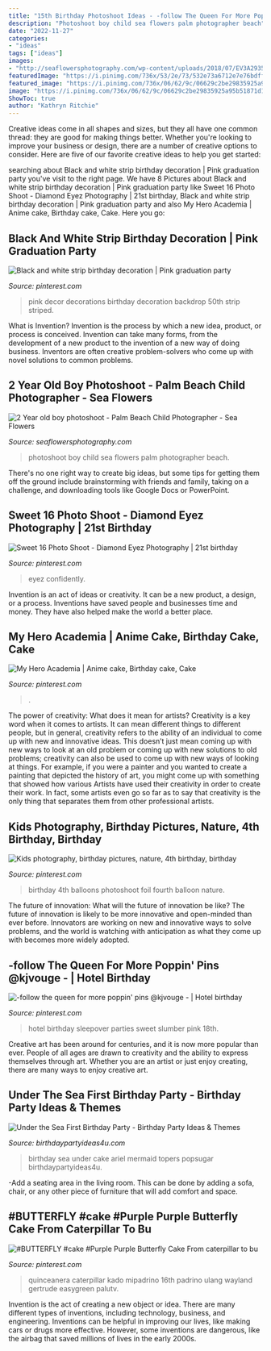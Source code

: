 ```yaml
---
title: "15th Birthday Photoshoot Ideas - -follow The Queen For More Poppin&#039; Pins @kjvouge ️-"
description: "Photoshoot boy child sea flowers palm photographer beach"
date: "2022-11-27"
categories:
- "ideas"
tags: ["ideas"]
images:
- "http://seaflowersphotography.com/wp-content/uploads/2018/07/EV3A2935-copy.jpg"
featuredImage: "https://i.pinimg.com/736x/53/2e/73/532e73a6712e7e76bdffc246ce58ba1d.jpg"
featured_image: "https://i.pinimg.com/736x/06/62/9c/06629c2be29835925a95b51871d11d9b--sweet--hotel-party-hotel-sleepover-party.jpg"
image: "https://i.pinimg.com/736x/06/62/9c/06629c2be29835925a95b51871d11d9b--sweet--hotel-party-hotel-sleepover-party.jpg"
ShowToc: true
author: "Kathryn Ritchie"
---
```



Creative ideas come in all shapes and sizes, but they all have one common thread: they are good for making things better. Whether you're looking to improve your business or design, there are a number of creative options to consider. Here are five of our favorite creative ideas to help you get started: 

	

		
searching about Black and white strip birthday decoration | Pink graduation party you've visit to the right page. We have 8 Pictures about Black and white strip birthday decoration | Pink graduation party like Sweet 16 Photo Shoot - Diamond Eyez Photography | 21st birthday, Black and white strip birthday decoration | Pink graduation party and also My Hero Academia | Anime cake, Birthday cake, Cake. Here you go:
		
    
## Black And White Strip Birthday Decoration | Pink Graduation Party

<img loading=lazy src="https://i.pinimg.com/736x/38/a7/bc/38a7bceac3550deb91368b6bc827cb72.jpg" onerror="this.onerror=null;this.src='https://tse2.mm.bing.net/th?id=OIP.ApEi8zPnXkmjfUagk-IQHgHaJ4&amp;pid=15.1';" alt="Black and white strip birthday decoration | Pink graduation party">

_Source: pinterest.com_

>pink decor decorations birthday decoration backdrop 50th strip striped. 

	

What is Invention?
Invention is the process by which a new idea, product, or process is conceived. Invention can take many forms, from the development of a new product to the invention of a new way of doing business. Inventors are often creative problem-solvers who come up with novel solutions to common problems.

    
## 2 Year Old Boy Photoshoot - Palm Beach Child Photographer - Sea Flowers

<img loading=lazy src="http://seaflowersphotography.com/wp-content/uploads/2018/07/EV3A2935-copy.jpg" onerror="this.onerror=null;this.src='https://tse2.mm.bing.net/th?id=OIP.jPLE7QEMDA6h8UmlHDwn2AHaLH&amp;pid=15.1';" alt="2 Year old boy photoshoot - Palm Beach Child Photographer - Sea Flowers">

_Source: seaflowersphotography.com_

>photoshoot boy child sea flowers palm photographer beach. 

	

There's no one right way to create big ideas, but some tips for getting them off the ground include brainstorming with friends and family, taking on a challenge, and downloading tools like Google Docs or PowerPoint.

    
## Sweet 16 Photo Shoot - Diamond Eyez Photography | 21st Birthday

<img loading=lazy src="https://i.pinimg.com/736x/53/2e/73/532e73a6712e7e76bdffc246ce58ba1d.jpg" onerror="this.onerror=null;this.src='https://tse3.mm.bing.net/th?id=OIP.Cmchgga0GQ5ulBqS5Co7ggHaLH&amp;pid=15.1';" alt="Sweet 16 Photo Shoot - Diamond Eyez Photography | 21st birthday">

_Source: pinterest.com_

>eyez confidently. 

	

Invention is an act of ideas or creativity. It can be a new product, a design, or a process. Inventions have saved people and businesses time and money. They have also helped make the world a better place.

    
## My Hero Academia | Anime Cake, Birthday Cake, Cake

<img loading=lazy src="https://i.pinimg.com/1200x/a1/53/cc/a153cc11047fcd48fa34b1cdd0c4933c.jpg" onerror="this.onerror=null;this.src='https://tse3.mm.bing.net/th?id=OIP.ibUDfropIdu_9fFrTEFVIgHaJ4&amp;pid=15.1';" alt="My Hero Academia | Anime cake, Birthday cake, Cake">

_Source: pinterest.com_

>. 

	

The power of creativity: What does it mean for artists?
Creativity is a key word when it comes to artists. It can mean different things to different people, but in general, creativity refers to the ability of an individual to come up with new and innovative ideas. This doesn’t just mean coming up with new ways to look at an old problem or coming up with new solutions to old problems; creativity can also be used to come up with new ways of looking at things. For example, if you were a painter and you wanted to create a painting that depicted the history of art, you might come up with something that showed how various Artists have used their creativity in order to create their work. In fact, some artists even go so far as to say that creativity is the only thing that separates them from other professional artists.

    
## Kids Photography, Birthday Pictures, Nature, 4th Birthday, Birthday

<img loading=lazy src="https://i.pinimg.com/736x/c6/82/ff/c682ff986054cc742757ad51fb1e626e--foil-balloons-kid-photography.jpg" onerror="this.onerror=null;this.src='https://tse1.mm.bing.net/th?id=OIP._2U7_CSvbRADb920TQNLhwHaLJ&amp;pid=15.1';" alt="Kids photography, birthday pictures, nature, 4th birthday, birthday">

_Source: pinterest.com_

>birthday 4th balloons photoshoot foil fourth balloon nature. 

	

The future of innovation: What will the future of innovation be like?
The future of innovation is likely to be more innovative and open-minded than ever before. Innovators are working on new and innovative ways to solve problems, and the world is watching with anticipation as what they come up with becomes more widely adopted.

    
## -follow The Queen For More Poppin&#039; Pins @kjvouge ️- | Hotel Birthday

<img loading=lazy src="https://i.pinimg.com/736x/06/62/9c/06629c2be29835925a95b51871d11d9b--sweet--hotel-party-hotel-sleepover-party.jpg" onerror="this.onerror=null;this.src='https://tse2.mm.bing.net/th?id=OIP.LlOEhAl0u4VzFsni6hlyqgHaNK&amp;pid=15.1';" alt="-follow the queen for more poppin&#039; pins @kjvouge ️- | Hotel birthday">

_Source: pinterest.com_

>hotel birthday sleepover parties sweet slumber pink 18th. 

	

Creative art has been around for centuries, and it is now more popular than ever. People of all ages are drawn to creativity and the ability to express themselves through art. Whether you are an artist or just enjoy creating, there are many ways to enjoy creative art.

    
## Under The Sea First Birthday Party - Birthday Party Ideas &amp; Themes

<img loading=lazy src="http://www.birthdaypartyideas4u.com/wp-content/uploads/2015/09/Under-the-Sea-First-Birthday-Party-cake-ariel-topers-550x825.jpg" onerror="this.onerror=null;this.src='https://tse4.mm.bing.net/th?id=OIP.Lvwe7D1-d7XROIucw0y8WQHaLH&amp;pid=15.1';" alt="Under the Sea First Birthday Party - Birthday Party Ideas &amp; Themes">

_Source: birthdaypartyideas4u.com_

>birthday sea under cake ariel mermaid topers popsugar birthdaypartyideas4u. 

	

-Add a seating area in the living room. This can be done by adding a sofa, chair, or any other piece of furniture that will add comfort and space.

    
## #BUTTERFLY #cake #Purple Purple Butterfly Cake From Caterpillar To Bu

<img loading=lazy src="https://i.pinimg.com/736x/41/6e/f9/416ef9aa72805b69083add532c2662f9.jpg" onerror="this.onerror=null;this.src='https://tse2.mm.bing.net/th?id=OIP.kVGJOhCgv-O26SZS3r_HwwHaLH&amp;pid=15.1';" alt="#BUTTERFLY #cake #Purple Purple Butterfly Cake From caterpillar to bu">

_Source: pinterest.com_

>quinceanera caterpillar kado mipadrino 16th padrino ulang wayland gertrude easygreen palutv. 

	

Invention is the act of creating a new object or idea. There are many different types of inventions, including technology, business, and engineering. Inventions can be helpful in improving our lives, like making cars or drugs more effective. However, some inventions are dangerous, like the airbag that saved millions of lives in the early 2000s.

